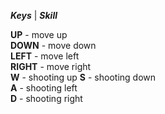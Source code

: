 ***Keys*** | ***Skill*** 

**UP** - move up  
**DOWN** - move down   
**LEFT** - move left  
**RIGHT** - move right  
**W** - shooting up 
**S** - shooting down   
**A** - shooting left   
**D** - shooting right   


